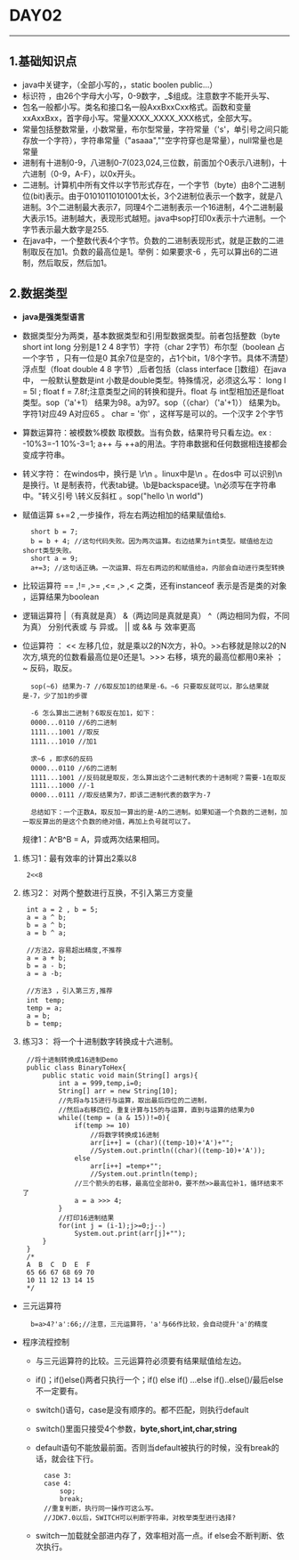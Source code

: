# DAY02 #
-----
## 1.基础知识点  ##

- java中关键字，（全部小写的，，static boolen public...）
- 标识符 ，由26个字母大小写，0-9数字，_$组成。注意数字不能开头写、
- 包名一般都小写。类名和接口名一般AxxBxxCxx格式。函数和变量xxAxxBxx，首字母小写。常量XXXX_XXXX_XXX格式，全部大写。
- 常量包括整数常量，小数常量，布尔型常量，字符常量（'s'，单引号之间只能存放一个字符），字符串常量（"asaaa",""空字符穿也是常量），null常量也是常量
- 进制有十进制0-9，八进制0-7(023,024,三位数，前面加个0表示八进制)，十六进制（0-9，A-F），以0x开头。
- 二进制。计算机中所有文件以字节形式存在，一个字节（byte）由8个二进制位(bit)表示。由于01010110101001太长，3个2进制位表示一个数字，就是八进制。3个二进制最大表示7，同理4个二进制表示一个16进制，4个二进制最大表示15。进制越大，表现形式越短。java中sop打印0x表示十六进制。一个字节表示最大数字是255.
- 在java中，一个整数代表4个字节。负数的二进制表现形式，就是正数的二进制取反在加1。负数的最高位是1。举例：如果要求-6 ，先可以算出6的二进制，然后取反，然后加1。

## 2.数据类型 ##
- **java是强类型语言**

- 数据类型分为两类，基本数据类型和引用型数据类型。前者包括整数（byte short int long 分别是1 2 4 8字节）字符（char 2字节）布尔型（boolean 占一个字节 ，只有一位是0 其余7位是空的，占1个bit，1/8个字节。具体不清楚）浮点型（float double 4 8 字节）,后者包括（class interface []数组）在java中， 一般默认整数是int 小数是double类型。特殊情况，必须这么写： long l = 5l ; float f = 7.8f;注意类型之间的转换和提升。float 与 int型相加还是float类型。sop（'a'+1） 结果为98。a为97。sop（（char）（'a'+1）） 结果为b。字符1对应49 A对应65 。 char = '你' ，这样写是可以的。一个汉字 2个字节
- 算数运算符：被模数%模数 取模数。当有负数，结果符号只看左边。ex : -10%3=-1 10%-3=1; a++ 与 ++a的用法。字符串数据和任何数据相连接都会变成字符串。

- 转义字符： 在windos中，换行是 \r\n 。linux中是\n 。在dos中 可以识别\n是换行。\t 是制表符，代表tab键。\b是backspace键。\n必须写在字符串中。\"转义引号 \\转义反斜杠 。sop("hello \n world")
- 赋值运算 s+=2 ,一步操作，将左右两边相加的结果赋值给s.
   
	    short b = 7;
	    b = b + 4; //这句代码失败。因为两次运算。右边结果为int类型。赋值给左边short类型失败。
	    short a = 9;
	    a+=3; //这句话正确。一次运算、将左右两边的和赋值给a，内部会自动进行类型转换
    	
- 比较运算符 == ,!= ,>= ,<= ,> ,< 之类，还有instanceof 表示是否是类的对象 ，运算结果为boolean
- 逻辑运算符 |（有真就是真） &（两边同是真就是真） ^（两边相同为假，不同为真） 分别代表或 与 异或。 || 或 && 与 效率更高
- 位运算符 ： << 左移几位，就是乘以2的N次方，补0。>>右移就是除以2的N次方,填充的位数看最高位是0还是1。>>> 右移，填充的最高位都用0来补 ； ~ 反码，取反。

		sop(~6) 结果为-7 //6取反加1的结果是-6。~6 只要取反就可以，那么结果就是-7，少了加1的步骤

		-6 怎么算出二进制？6取反在加1，如下：
		0000...0110 //6的二进制
		1111...1001 //取反
		1111...1010 //加1

		求~6 ，即求6的反码
		0000...0110 //6的二进制
		1111...1001 //反码就是取反，怎么算出这个二进制代表的十进制呢？需要-1在取反
		1111...1000 //-1
		0000...0111 //取反结果为7，即该二进制代表的数字为-7

		总结如下：一个正数A，取反加一算出的是-A的二进制。如果知道一个负数的二进制，加一取反算出的是这个负数的绝对值，再加上负号就可以了。

	规律1：A^B^B = A，异或两次结果相同。
	

1. 练习1：最有效率的计算出2乘以8

		2<<8
2. 练习2： 对两个整数进行互换，不引入第三方变量
	
		int a = 2 , b = 5;
		a = a ^ b;
		b = a ^ b;
		a = b ^ a;

		//方法2，容易超出精度,不推荐
		a = a + b;
		b = a - b;
		a = a -b;

		//方法3 ，引入第三方,推荐
		int　temp;
		temp = a;
		a = b;
		b = temp;

3. 练习3：	将一个十进制数字转换成十六进制。

		//将十进制转换成16进制Demo
		public class BinaryToHex{
			public static void main(String[] args){
				int a = 999,temp,i=0;
				String[] arr = new String[10];
				//先将a与15进行与运算，取出最后四位的二进制，
				//然后a右移四位，重复计算与15的与运算，直到与运算的结果为0
				while((temp = (a & 15))!=0){
					if(temp >= 10)
						//将数字转换成16进制
						arr[i++] = (char)((temp-10)+'A')+"";
						//System.out.println((char)((temp-10)+'A'));
					else
						arr[i++] =temp+"";
						//System.out.println(temp);
					//三个箭头的右移，最高位全部补0，要不然>>最高位补1，循环结束不了
					a = a >>> 4;
				}
				//打印16进制结果
				for(int j = (i-1);j>=0;j--)
					System.out.print(arr[j]+"");
			}
		}
		/*
		A  B  C  D  E  F
		65 66 67 68 69 70
		10 11 12 13 14 15
		*/ 
		
		
- 三元运算符

		b=a>4?'a':66;//注意，三元运算符，'a'与66作比较，会自动提升'a'的精度

- 程序流程控制
	- 与三元运算符的比较。三元运算符必须要有结果赋值给左边。
	- if()；if()else()两者只执行一个；if() else if() ...else if()..else()/最后else不一定要有。
	- switch()语句，case是没有顺序的。都不匹配，则执行default
	- switch()里面只接受4个参数，**byte,short,int,char,string**
	- default语句不能放最前面。否则当default被执行的时候，没有break的话，就会往下行。

		    case 3:
		    case 4:
		    	sop;
		    	break;
		    //重复判断，执行同一操作可这么写。
		    //JDK7.0以后，SWITCH可以判断字符串，对枚举类型进行选择?
	- switch一加载就全部进内存了，效率相对高一点。if else会不断判断、依次执行。

	
		